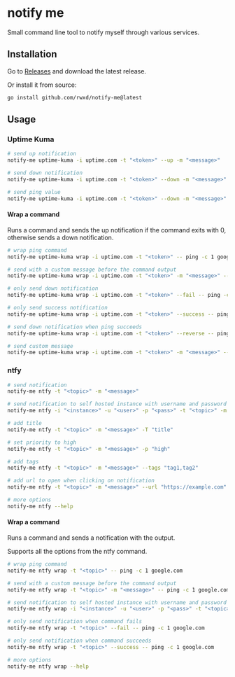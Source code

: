 # notify me

Small command line tool to notify myself through various services.

## Installation

Go to [Releases](https://github.com/rwxd/notify-me/releases) and download the latest release.

Or install it from source:

```bash
go install github.com/rwxd/notify-me@latest
```

## Usage

### Uptime Kuma

```bash
# send up notification
notify-me uptime-kuma -i uptime.com -t "<token>" --up -m "<message>"

# send down notification
notify-me uptime-kuma -i uptime.com -t "<token>" --down -m "<message>"

# send ping value
notify-me uptime-kuma -i uptime.com -t "<token>" --down -m "<message>" --ping "23"
```

#### Wrap a command

Runs a command and sends the up notification if the command exits with 0, otherwise sends a down notification.

```bash
# wrap ping command
notify-me uptime-kuma wrap -i uptime.com -t "<token>" -- ping -c 1 google.com

# send with a custom message before the command output
notify-me uptime-kuma wrap -i uptime.com -t "<token>" -m "<message>" -- ping -c 1 google.com

# only send down notification
notify-me uptime-kuma wrap -i uptime.com -t "<token>" --fail -- ping -c 1 google.com

# only send success notification
notify-me uptime-kuma wrap -i uptime.com -t "<token>" --success -- ping -c 1 google.com

# send down notification when ping succeeds
notify-me uptime-kuma wrap -i uptime.com -t "<token>" --reverse -- ping -c 1 google.com

# send custom message
notify-me uptime-kuma wrap -i uptime.com -t "<token>" -m "<message>" -- ping -c 1 google.com
```

### ntfy


```bash
# send notification
notify-me ntfy -t "<topic>" -m "<message>"

# send notification to self hosted instance with username and password
notify-me ntfy -i "<instance>" -u "<user>" -p "<pass>" -t "<topic>" -m "<message>"

# add title
notify-me ntfy -t "<topic>" -m "<message>" -T "title"

# set priority to high
notify-me ntfy -t "<topic>" -m "<message>" -p "high"

# add tags
notify-me ntfy -t "<topic>" -m "<message>" --tags "tag1,tag2"

# add url to open when clicking on notification
notify-me ntfy -t "<topic>" -m "<message>" --url "https://example.com"

# more options
notify-me ntfy --help
```

#### Wrap a command

Runs a command and sends a notification with the output.

Supports all the options from the ntfy command.

```bash
# wrap ping command
notify-me ntfy wrap -t "<topic>" -- ping -c 1 google.com

# send with a custom message before the command output
notify-me ntfy wrap -t "<topic>" -m "<message>" -- ping -c 1 google.com

# send notification to self hosted instance with username and password
notify-me ntfy wrap -i "<instance>" -u "<user>" -p "<pass>" -t "<topic>" -- ping -c 1 google.com

# only send notification when command fails
notify-me ntfy wrap -t "<topic>" --fail -- ping -c 1 google.com

# only send notification when command succeeds
notify-me ntfy wrap -t "<topic>" --success -- ping -c 1 google.com

# more options
notify-me ntfy wrap --help
```
